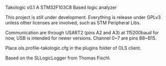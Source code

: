 Takologic v0.1
A STM32F103C8 Based logic analyzer

This project is still under development.
Everything is release under GPLv3 unless other licenses are involved, such as STM Peripheral Libs.

Communication are through USART2 (pins A2 and A3) at 115200baud for now, USB is intended for newer versions.
Channel 0~7 are pins B8~B15.

Place ols.profile-takologic.cfg in the plugins folder of OLS client.

Based on the SLLogicLogger from Thomas Fischl.

